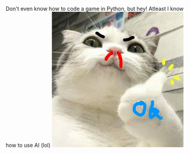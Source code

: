 Don't even know how to code a game in Python, but hey! Atleast I know how to use AI (lol)
![](./thumbsup_cat3.jpg)


<!---
hypersplash/HyperSplash is a ✨ special ✨ repository because its `README.md` (this file) appears on HyperSplash's GitHub profile.
He or you can click the Preview link to take a look at your changes.
--->
